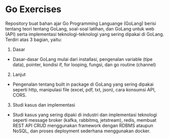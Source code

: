 # Go Exercises

Repository buat bahan ajar Go Programming Languange (GoLang) berisi tentang teori tentang GoLang, soal-soal latihan, dan GoLang untuk web (API) serta implementasi teknologi-teknologi yang sering dipakai di GoLang. Terdiri atas 3 bagian, yaitu:
1. Dasar
 - Dasar-dasar GoLang mulai dari installasi, pengenalan variable (tipe data), pointer, kondisi if, for looping, fungsi, dan go routine (channel)

2. Lanjut
 - Pengenalan tentang built in package di GoLang yang sering dipakai seperti http, manipulasi file (excel, pdf, txt, json), cara konsumsi API, CORS.

3. Studi kasus dan implementasi
 - Studi kasus yang sering dipaki di industri dan implementasi teknologi seperti message broker (kafka, rabbitmq, jetstream), redis, membuat REST API CRUD menggunakan framework dengan RDBMS ataupun NoSQL, dan proses deployment sederhana menggunakan docker.